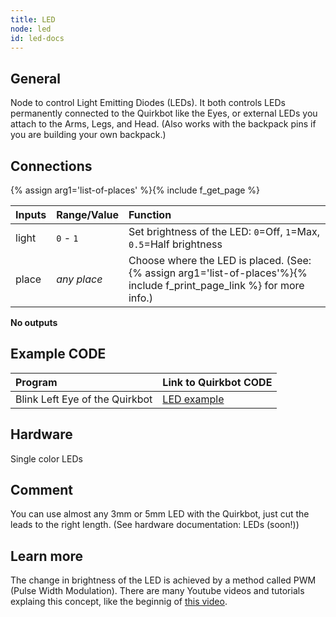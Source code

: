 ```yaml
---
title: LED
node: led
id: led-docs
---
```


## General

Node to control Light Emitting Diodes (LEDs). It both controls LEDs permanently connected to the Quirkbot like the Eyes, or external LEDs you attach to the Arms, Legs, and Head. (Also works with the backpack pins if you are building your own backpack.)

## Connections

{% assign arg1='list-of-places' %}{% include f_get_page %}

Inputs     | Range/Value     | Function
:----------|:----------------|:--------
light      | `0` - `1`       | Set brightness of the LED: `0`=Off, `1`=Max, `0.5`=Half brightness
place      | *any place*     | Choose where the LED is placed. (See: {% assign arg1='list-of-places'%}{% include f_print_page_link %} for more info.)

**No outputs**

## Example CODE

Program | Link to Quirkbot CODE
:-------|:---------------------
Blink Left Eye of the Quirkbot	| [LED example](http://code.quirkbot.com/program/5655f35bd66de10100d133a9 "Go to Quirkbot CODE")

## Hardware
Single color LEDs

## Comment
You can use almost any 3mm or 5mm LED with the Quirkbot, just cut the leads to the right length. (See hardware documentation: LEDs (soon!))

## Learn more
The change in brightness of the LED is achieved by a method called PWM (Pulse Width Modulation). There are many Youtube videos and tutorials explaing this concept, like the beginnig of [this video](https://www.youtube.com/watch?v=YmPziPfaByw).


[LED Node]:  {{r_base_url}}/content-assets/documentation/nodes/LED.png
